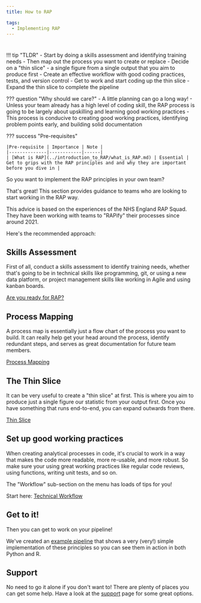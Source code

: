 ```yaml
---
title: How to RAP

tags: 
  - Implementing RAP
---
```


#

!!! tip "TLDR"
    - Start by doing a skills assessment and identifying training needs
    - Then map out the process you want to create or replace
    - Decide on a "thin slice" - a single figure from a single output that you aim to produce first
    - Create an effective workflow with good coding practices, tests, and version control
    - Get to work and start coding up the thin slice
    - Expand the thin slice to complete the pipeline

??? question "Why should we care?"
    - A little planning can go a long way!
    - Unless your team already has a high level of coding skill, the RAP process is going to be largely about upskilling and learning good working practices
    - This process is conducive to creating good working practices, identifying problem points early, and building solid documentation

??? success "Pre-requisites"

    |Pre-requisite | Importance | Note |
    |--------------|------------|------|
    | [What is RAP](../introduction_to_RAP/what_is_RAP.md) | Essential | Get to grips with the RAP principles and and why they are important before you dive in |

So you want to implement the RAP principles in your own team?

That's great! This section provides guidance to teams who are looking to start working in the RAP way.

This advice is based on the experiences of the NHS England RAP Squad. They have been working with teams to "RAPify" their processes since around 2021. 

Here's the recommended approach:

## Skills Assessment

First of all, conduct a skills assessment to identify training needs, whether that's going to be in technical skills like programming, git, or using a new data platform, or project management skills like working in Agile and using kanban boards.

[Are you ready for RAP?](rap-readiness.md)

## Process Mapping

A process map is essentially just a flow chart of the process you want to build. It can really help get your head around the process, identify redundant steps, and serves as great documentation for future team members.

[Process Mapping](process-mapping.md)

## The Thin Slice

It can be very useful to create a "thin slice" at first. This is where you aim to produce just a single figure our statistic from your output first. Once you have something that runs end-to-end, you can expand outwards from there.

[Thin Slice](thin-slice-strategy.md)

## Set up good working practices

When creating analytical processes in code, it's crucial to work in a way that makes the code more readable, more re-usable, and more robust. So make sure your using great working practices like regular code reviews, using functions, writing unit tests, and so on.

The "Workflow" sub-section on the menu has loads of tips for you!

Start here: [Technical Workflow](workflow/technical-workflow/)

## Get to it!

Then you can get to work on your pipeline!

We've created an [example pipeline](example-pipeline.md) that shows a very (very!) simple implementation of these principles so you can see them in action in both Python and R.

## Support

No need to go it alone if you don't want to! There are plenty of places you can get some help. Have a look at the [support](support-models.md) page for some great options.